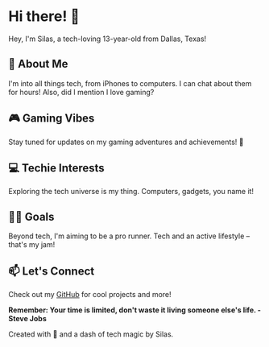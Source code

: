 # Hi there! 👋

Hey, I'm Silas, a tech-loving 13-year-old from Dallas, Texas!

## 🚀 About Me

I'm into all things tech, from iPhones to computers. I can chat about them for hours! Also, did I mention I love gaming?

## 🎮 Gaming Vibes

Stay tuned for updates on my gaming adventures and achievements! 🎉

## 💻 Techie Interests

Exploring the tech universe is my thing. Computers, gadgets, you name it!

## 🏃‍♂️ Goals

Beyond tech, I'm aiming to be a pro runner. Tech and an active lifestyle – that's my jam!

## 📫 Let's Connect

Check out my [GitHub](https://github.com/SilasPuma) for cool projects and more!

**Remember: Your time is limited, don't waste it living someone else's life. - Steve Jobs**

Created with 💙 and a dash of tech magic by Silas.

